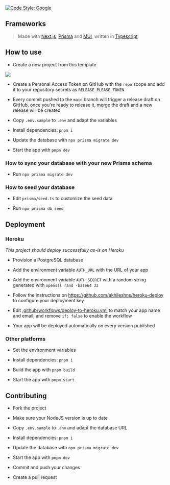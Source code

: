 [![Code Style: Google](https://img.shields.io/badge/code%20style-google-blueviolet.svg)](https://github.com/google/gts)

## Frameworks

> Made with [Next.js](https://nextjs.org/), [Prisma](https://www.prisma.io/) and [MUI](https://mui.com/), written in [Typescript](https://www.typescriptlang.org/).

## How to use

- Create a new project from this template

![](https://i.imgur.com/Hc0JsXs.png)

- Create a Personal Access Token on GitHub with the `repo` scope and add it to your repository secrets as `RELEASE_PLEASE_TOKEN`

- Every commit pushed to the `main` branch will trigger a release draft on GitHub, once you're ready to release it, merge the draft and a new release will be created

- Copy `.env.sample` to `.env` and adapt the variables

- Install dependencies: `pnpm i`

- Update the database with `npx prisma migrate dev`

- Start the app with `pnpm dev`

### How to sync your database with your new Prisma schema

- Run `npx prisma migrate dev`

### How to seed your database

- Edit `prisma/seed.ts` to customize the seed data

- Run `npx prisma db seed`

## Deployment

### Heroku

*This project should deploy successfully as-is on Heroku*

- Provision a PostgreSQL database

- Add the environment variable `AUTH_URL` with the URL of your app

- Add the environment variable `AUTH_SECRET` with a random string generated with `openssl rand -base64 33`

- Follow the instructions on https://github.com/akhileshns/heroku-deploy to configure your deployment key

- Edit [.github/workflows/deploy-to-heroku.yml](.github/workflows/deploy-to-heroku.yml) to match your app name and email, and remove `if: false` to enable the workflow

- Your app will be deployed automatically on every version published

### Other platforms

- Set the environment variables

- Install dependencies: `pnpm i`

- Build the app with `pnpm build`

- Start the app with `pnpm start`

## Contributing

- Fork the project

- Make sure your NodeJS version is up to date

- Copy `.env.sample` to `.env` and adapt the database URL

- Install dependencies: `pnpm i`

- Update the database with `npx prisma migrate dev`

- Start the app with `pnpm dev`

- Commit and push your changes

- Create a pull request
